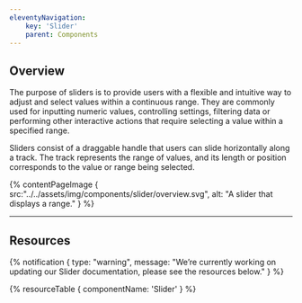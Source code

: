 ```yaml
---
eleventyNavigation:
    key: 'Slider'
    parent: Components
---
```


## Overview
The purpose of sliders is to provide users with a flexible and intuitive way to adjust and select values within a continuous range. They are commonly used for inputting numeric values, controlling settings, filtering data or performing other interactive actions that require selecting a value within a specified range.

Sliders consist of a draggable handle that users can slide horizontally along a track. The track represents the range of values, and its length or position corresponds to the value or range being selected.

{% contentPageImage {
    src:"../../assets/img/components/slider/overview.svg",
    alt: "A slider that displays a range."
} %}

---

## Resources

{% notification {
  type: "warning",
  message: "We’re currently working on updating our Slider documentation, please see the resources below."
} %}

{% resourceTable {
    componentName: 'Slider'
} %}
